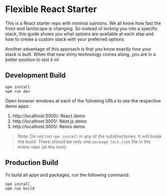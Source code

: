 # Flexible React Starter

This is a React starter repo with minimal opinions. We all know how fast the
front-end landscape is changing. So instead of locking you into a specific
stack, this guide shows you what options are available at each step and how to
create a custom stack with your preferred options.

Another advantage of this approach is that you know exactly how your stack is
built. When that new shiny technology comes along, you are in a better position
to slot it in!

## Development Build

```
npm install
npm run dev
```

Open browser windows at each of the following URLs to see the respective demo
apps:

1. http://localhost:3000/: React demo
2. http://localhost:3001/: Next.js demo
3. http://localhost:3001/: Remix demo

> Note: Do not run `npm install` in any of the subdirectories. It will break the
> build. There should be only one `package-lock.json` file in the entire repo
> (at the root).

## Production Build

To build all apps and packages, run the following command:

```
npm install
npm run build
```
